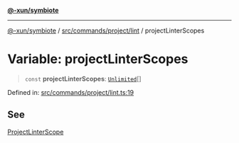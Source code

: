 [**@-xun/symbiote**](../../../../../README.md)

***

[@-xun/symbiote](../../../../../README.md) / [src/commands/project/lint](../README.md) / projectLinterScopes

# Variable: projectLinterScopes

> `const` **projectLinterScopes**: [`Unlimited`](../../../../configure/enumerations/UnlimitedGlobalScope.md#unlimited)[]

Defined in: [src/commands/project/lint.ts:19](https://github.com/Xunnamius/symbiote/blob/ffa2219b5458551337af8081b76f7ffb8422c513/src/commands/project/lint.ts#L19)

## See

[ProjectLinterScope](../../../../configure/enumerations/UnlimitedGlobalScope.md)
